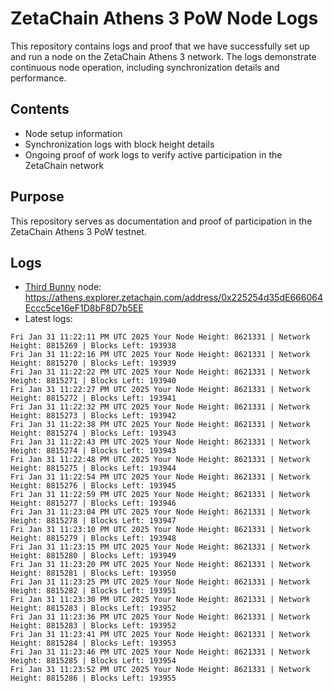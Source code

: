 # ZetaChain Athens 3 PoW Node Logs
This repository contains logs and proof that we have successfully set up and run a node on the ZetaChain Athens 3 network. The logs demonstrate continuous node operation, including synchronization details and performance.

## Contents
- Node setup information
- Synchronization logs with block height details
- Ongoing proof of work logs to verify active participation in the ZetaChain network

## Purpose
This repository serves as documentation and proof of participation in the ZetaChain Athens 3 PoW testnet.

## Logs

- [Third Bunny](https://thirdbunny.xyz/) node: https://athens.explorer.zetachain.com/address/0x225254d35dE666064Eccc5ce16eF1D8bF8D7b5EE
- Latest logs:
```
Fri Jan 31 11:22:11 PM UTC 2025 Your Node Height: 8621331 | Network Height: 8815269 | Blocks Left: 193938
Fri Jan 31 11:22:16 PM UTC 2025 Your Node Height: 8621331 | Network Height: 8815270 | Blocks Left: 193939
Fri Jan 31 11:22:22 PM UTC 2025 Your Node Height: 8621331 | Network Height: 8815271 | Blocks Left: 193940
Fri Jan 31 11:22:27 PM UTC 2025 Your Node Height: 8621331 | Network Height: 8815272 | Blocks Left: 193941
Fri Jan 31 11:22:32 PM UTC 2025 Your Node Height: 8621331 | Network Height: 8815273 | Blocks Left: 193942
Fri Jan 31 11:22:38 PM UTC 2025 Your Node Height: 8621331 | Network Height: 8815274 | Blocks Left: 193943
Fri Jan 31 11:22:43 PM UTC 2025 Your Node Height: 8621331 | Network Height: 8815274 | Blocks Left: 193943
Fri Jan 31 11:22:48 PM UTC 2025 Your Node Height: 8621331 | Network Height: 8815275 | Blocks Left: 193944
Fri Jan 31 11:22:54 PM UTC 2025 Your Node Height: 8621331 | Network Height: 8815276 | Blocks Left: 193945
Fri Jan 31 11:22:59 PM UTC 2025 Your Node Height: 8621331 | Network Height: 8815277 | Blocks Left: 193946
Fri Jan 31 11:23:04 PM UTC 2025 Your Node Height: 8621331 | Network Height: 8815278 | Blocks Left: 193947
Fri Jan 31 11:23:10 PM UTC 2025 Your Node Height: 8621331 | Network Height: 8815279 | Blocks Left: 193948
Fri Jan 31 11:23:15 PM UTC 2025 Your Node Height: 8621331 | Network Height: 8815280 | Blocks Left: 193949
Fri Jan 31 11:23:20 PM UTC 2025 Your Node Height: 8621331 | Network Height: 8815281 | Blocks Left: 193950
Fri Jan 31 11:23:25 PM UTC 2025 Your Node Height: 8621331 | Network Height: 8815282 | Blocks Left: 193951
Fri Jan 31 11:23:30 PM UTC 2025 Your Node Height: 8621331 | Network Height: 8815283 | Blocks Left: 193952
Fri Jan 31 11:23:36 PM UTC 2025 Your Node Height: 8621331 | Network Height: 8815283 | Blocks Left: 193952
Fri Jan 31 11:23:41 PM UTC 2025 Your Node Height: 8621331 | Network Height: 8815284 | Blocks Left: 193953
Fri Jan 31 11:23:46 PM UTC 2025 Your Node Height: 8621331 | Network Height: 8815285 | Blocks Left: 193954
Fri Jan 31 11:23:52 PM UTC 2025 Your Node Height: 8621331 | Network Height: 8815286 | Blocks Left: 193955
```
